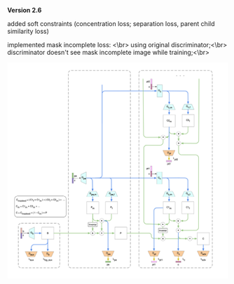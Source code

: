 **Version 2.6**

added soft constraints (concentration loss; separation loss, parent child similarity loss)<br>

implemented mask incomplete loss: <\br>
using original discriminator;<\br>
discriminator doesn't see mask incomplete image while training;<\br>


![](v2.png)
